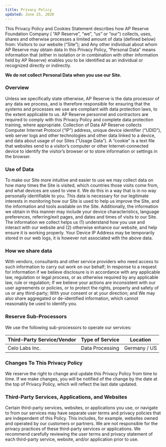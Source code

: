 ```yaml
---
title: Privacy Policy
updated: June 25, 2020
---
```


This Privacy Policy and Cookies Statement describes how AP Reserve Foundation Company ( “AP Reserve”, “we”, “us” or “our”)  collects, uses, shares and otherwise processes a limited amount of data (defined below) from:
Visitors to our website (“Site”); and
Any other individual about whom AP Reserve may obtain data
In this Privacy Policy, “Personal Data” means information that (either in isolation or in combination with other information held by AP Reserve) enables you to be identified as an individual or recognized directly or indirectly. 

__We do not collect Personal Data when you use our Site.__

### Overview
Unless we specifically state otherwise, AP Reserve is the data processor of any data we process, and is therefore responsible for ensuring that the systems and processes we use are compliant with data protection laws, to the extent applicable to us.   AP Reserve personnel and contractors are required to comply with this Privacy Policy and complete data protection training, where appropriate.
Collection of Data
AP Reserve collects Computer Internet Protocol (“IP”) address, unique device identifier (“UDID”), web server logs and other technologies and other data linked to a device, and data about usage of our Sites (“Usage Data”). A “cookie” is a text file that websites send to a visitor’s computer or other Internet-connected device to identify the visitor’s browser or to store information or settings in the browser. 

###  Use of Data
To make our Site more intuitive and easier to use we may collect data on how many times the Site is visited, which countries those visits come from, and what devices are used to view it.  We do this in a way that is in no way personally identifiable to you. This data is necessary for our legitimate interests in monitoring how our Site is used to help us improve the Site, and the information and tools available on the Site.
Additionally, the information we obtain in this manner may include your device characteristics, language preferences, referring/exit pages, and dates and times of visits to our Site. The information we collect  helps us (1) understand how you use and interact with our website and (2) otherwise enhance our website, and help ensure it is working properly. Your Device IP Address may  be temporarily stored in our web logs, it is however not associated with the above data. 

### How we share data
With vendors, consultants and other service providers who need access to such information to carry out work on our behalf;
In response to a request for information if we believe disclosure is in accordance with any applicable law, regulation or legal process, or as otherwise required by any applicable law, rule or regulation;
If we believe your actions are inconsistent with our user agreements or policies, or to protect the rights, property and safety of us or any third-party;
With your consent or at your direction; and
We may also share aggregated or de-identified information, which cannot reasonably be used to identify you.

###  Reserve Sub-Processors
We use the following sub-processors to operate our services:

<table>
    <tr>
        <th>Third-Party Service/Vendor</th>
        <th>Type of Service</th>
        <th>Location</th>
    </tr>
    <tbody>
    <tr>
      <td>Celo Labs Inc.</td>
      <td>Data Processing</td>
      <td>Germany / US</td>
    </tr>
    </tbody>
</table>

###  Changes To This Privacy Policy
We reserve the right to change and update this Privacy Policy from time to time. If we make changes, you will be notified of the change by the date at the top of Privacy Policy, which will reflect the last date updated.

### Third-Party Services, Applications, and Websites
Certain third-party services, websites, or applications you use, or navigate to from our services may have separate user terms and privacy policies that are independent of this Policy. This includes, for example, websites owned and operated by our customers or partners. We are not responsible for the privacy practices of these third-party services or applications. We recommend carefully reviewing the user terms and privacy statement of each third-party service, website, and/or application prior to use.

